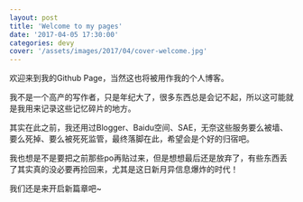 ```yaml
---
layout: post
title: 'Welcome to my pages'
date: '2017-04-05 17:30:00'
categories: devy
cover: '/assets/images/2017/04/cover-welcome.jpg'
---
```


欢迎来到我的Github Page，当然这也将被用作我的个人博客。

我不是一个高产的写作者，只是年纪大了，很多东西总是会记不起，所以这可能就是我用来记录这些记忆碎片的地方。

<!--more-->

其实在此之前，我还用过Blogger、Baidu空间、SAE，无奈这些服务要么被墙、要么死掉、要么被死死监管，最终落脚在此，希望会是个好的归宿吧。

我也想是不是要把之前那些po再贴过来，但是想想最后还是放弃了，有些东西丢了其实真的没必要再捡回来，尤其是这日新月异信息爆炸的时代！

我们还是来开启新篇章吧~